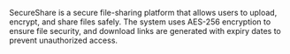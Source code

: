 SecureShare is a secure file-sharing platform that allows users to upload, encrypt, and share files safely. The system uses AES-256 encryption to ensure file security, and download links are generated with expiry dates to prevent unauthorized access.

